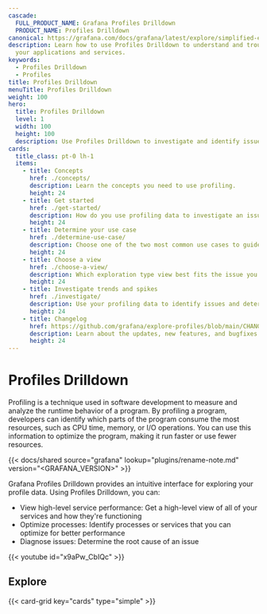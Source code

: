 ```yaml
---
cascade:
  FULL_PRODUCT_NAME: Grafana Profiles Drilldown
  PRODUCT_NAME: Profiles Drilldown
canonical: https://grafana.com/docs/grafana/latest/explore/simplified-exploration/profiles/
description: Learn how to use Profiles Drilldown to understand and troubleshoot
  your applications and services.
keywords:
  - Profiles Drilldown
  - Profiles
title: Profiles Drilldown
menuTitle: Profiles Drilldown
weight: 100
hero:
  title: Profiles Drilldown
  level: 1
  width: 100
  height: 100
  description: Use Profiles Drilldown to investigate and identify issues using profiling data.
cards:
  title_class: pt-0 lh-1
  items:
    - title: Concepts
      href: ./concepts/
      description: Learn the concepts you need to use profiling.
      height: 24
    - title: Get started
      href: ./get-started/
      description: How do you use profiling data to investigate an issue? Start here.
      height: 24
    - title: Determine your use case
      href: ./determine-use-case/
      description: Choose one of the two most common use cases to guide your exploration.
      height: 24
    - title: Choose a view
      href: ./choose-a-view/
      description: Which exploration type view best fits the issue you are investigating?
      height: 24
    - title: Investigate trends and spikes
      href: ./investigate/
      description: Use your profiling data to identify issues and determine the root cause.
      height: 24
    - title: Changelog
      href: https://github.com/grafana/explore-profiles/blob/main/CHANGELOG.md
      description: Learn about the updates, new features, and bugfixes in this version.
      height: 24
---
```


<!-- Use this for the product name {{< param "PRODUCT_NAME" >}} -->

# Profiles Drilldown

Profiling is a technique used in software development to measure and analyze the runtime behavior of a program.
By profiling a program, developers can identify which parts of the program consume the most resources, such as CPU time, memory, or I/O operations.
You can use this information to optimize the program, making it run faster or use fewer resources.

{{< docs/shared source="grafana" lookup="plugins/rename-note.md" version="<GRAFANA_VERSION>" >}}

Grafana Profiles Drilldown provides an intuitive interface for exploring your profile data.
Using Profiles Drilldown, you can:

- View high-level service performance: Get a high-level view of all of your services and how they're functioning
- Optimize processes: Identify processes or services that you can optimize for better performance
- Diagnose issues: Determine the root cause of an issue

{{< youtube id="x9aPw_CbIQc" >}}

## Explore

{{< card-grid key="cards" type="simple" >}}

